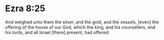 # Ezra 8:25

And weighed unto them the silver, and the gold, and the vessels, [even] the offering of the house of our God, which the king, and his counsellers, and his lords, and all Israel [there] present, had offered: